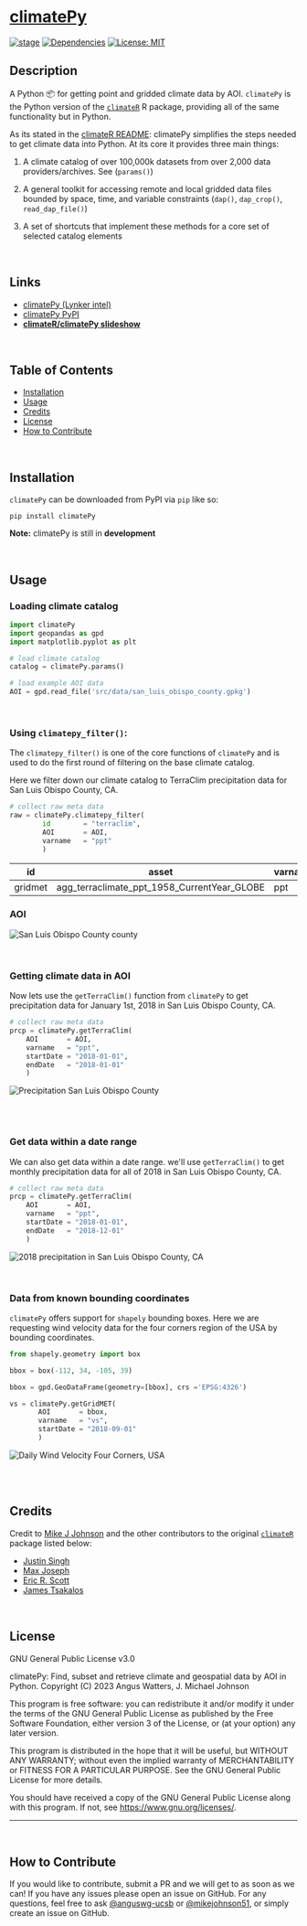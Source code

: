 # [**climatePy**](https://github.com/anguswg-ucsb/climatePy)

<!-- badges: start -->

[![stage](https://img.shields.io/badge/stage-dev-orange)](#)
[![Dependencies](https://img.shields.io/badge/dependencies-04/12-orange?style=flat)](#)
[![License:
MIT](https://img.shields.io/badge/License-MIT-yellow.svg)](https://choosealicense.com/licenses/mit/)

<!-- badges: end -->

## Description

A Python 📦 for getting point and gridded climate data by AOI. `climatePy` is the Python version of the [`climateR`](https://github.com/mikejohnson51/climateR) R package, providing all of the same functionality but in Python.

As its stated in the [climateR README](https://github.com/mikejohnson51/climateR#climater):
climatePy simplifies the steps needed to get climate data into Python. At its core it provides three main things:

1. A climate catalog of over 100,000k datasets from over 2,000 data providers/archives. See (`params()`)

2. A general toolkit for accessing remote and local gridded data files bounded by space, time, and variable constraints (`dap()`, `dap_crop()`, `read_dap_file()`)

3. A set of shortcuts that implement these methods for a core set of selected catalog elements

<br>

## Links

- [climatePy (Lynker intel)](https://github.com/LynkerIntel/climatePy)
- [climatePy PyPI](https://pypi.org/project/climatePy/)
- [**climateR/climatePy slideshow**](https://mikejohnson51.github.io/climateR-intro/#1)

<br>

## Table of Contents

- [Installation](#installation)
- [Usage](#usage)
- [Credits](#credits)
- [License](#license)
- [How to Contribute](#how-to-contribute)

<br>

## Installation

`climatePy` can be downloaded from PyPI via `pip` like so:

```
pip install climatePy
```

**Note:** climatePy is still in **development**

<br>

## Usage

### Loading climate catalog

```python
import climatePy
import geopandas as gpd
import matplotlib.pyplot as plt

# load climate catalog
catalog = climatePy.params()

# load example AOI data
AOI = gpd.read_file('src/data/san_luis_obispo_county.gpkg')
```

<br>

### Using `climatepy_filter()`:

The `climatepy_filter()` is one of the core functions of `climatePy` and is used to do the first round of filtering on the base climate catalog.

Here we filter down our climate catalog to TerraClim precipitation data for San Luis Obispo County, CA.

```python
# collect raw meta data
raw = climatePy.climatepy_filter(
        id        = "terraclim",
        AOI       = AOI,
        varname   = "ppt"
        )
```

| id      | asset                                       | varname |
| ------- | ------------------------------------------- | ------- |
| gridmet | agg_terraclimate_ppt_1958_CurrentYear_GLOBE | ppt     |

### AOI

![San Luis Obispo County county](assets/images/san_luis_obispo_county_polygon.png)

<br>

### Getting climate data in AOI

Now lets use the `getTerraClim()` function from `climatePy` to get precipitation data for January 1st, 2018 in San Luis Obispo County, CA.

```python
# collect raw meta data
prcp = climatePy.getTerraClim(
    AOI       = AOI,
    varname   = "ppt",
    startDate = "2018-01-01",
    endDate   = "2018-01-01"
    )
```

![Precipitation San Luis Obispo County](assets/images/san_luis_obispo_county_ppt.png)

<br>
<br>

### Get data within a date range

We can also get data within a date range. we'll use `getTerraClim()` to get monthly precipitation data for all of 2018 in San Luis Obispo County, CA.

```python
# collect raw meta data
prcp = climatePy.getTerraClim(
    AOI       = AOI,
    varname   = "ppt",
    startDate = "2018-01-01",
    endDate   = "2018-12-01"
    )
```

![2018 precipitation in San Luis Obispo County, CA](assets/images/slo_prcp_facet_plots.png)

<br>

### Data from known bounding coordinates

`climatePy` offers support for `shapely` bounding boxes. Here we are requesting wind velocity data for the four corners region of the USA by bounding coordinates.

```python
from shapely.geometry import box

bbox = box(-112, 34, -105, 39)

bbox = gpd.GeoDataFrame(geometry=[bbox], crs ='EPSG:4326')

vs = climatePy.getGridMET(
       AOI       = bbox,
       varname   = "vs",
       startDate = "2018-09-01"
       )
```

![Daily Wind Velocity Four Corners, USA](assets/images/four_corners_gridmet.png)

<br>
<br>

## Credits

Credit to [Mike J Johnson](https://github.com/mikejohnson51) and the other contributors to the original [`climateR`](https://github.com/mikejohnson51/climateR) package listed below:

- [Justin Singh](https://github.com/program--)
- [Max Joseph](https://github.com/mbjoseph)
- [Eric R. Scott](https://github.com/Aariq)
- [James Tsakalos](https://github.com/jamestsakalos)

<br>

## License

GNU General Public License v3.0

climatePy: Find, subset and retrieve climate and geospatial data by AOI in Python.
Copyright (C) 2023 Angus Watters, J. Michael Johnson

This program is free software: you can redistribute it and/or modify
it under the terms of the GNU General Public License as published by
the Free Software Foundation, either version 3 of the License, or
(at your option) any later version.

This program is distributed in the hope that it will be useful,
but WITHOUT ANY WARRANTY; without even the implied warranty of
MERCHANTABILITY or FITNESS FOR A PARTICULAR PURPOSE. See the
GNU General Public License for more details.

You should have received a copy of the GNU General Public License
along with this program. If not, see <https://www.gnu.org/licenses/>.

---

<br>

## How to Contribute

If you would like to contribute, submit a PR and we will get to as soon as we can!
If you have any issues please open an issue on GitHub. For any questions, feel free to ask [@anguswg-ucsb](https://github.com/anguswg-ucsb) or [@mikejohnson51](https://github.com/mikejohnson51), or simply create an issue on GitHub.
